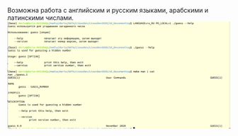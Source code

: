 Возможна работа с английским и русским языками, арабскими и латинскими числами.
![help-man](help-man.png "Пример help и man")
